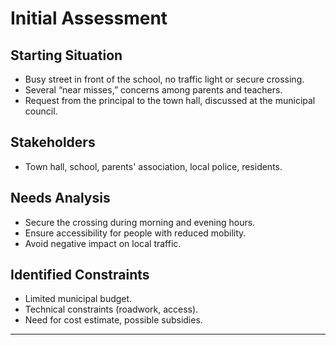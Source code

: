 # Initial Assessment

## Starting Situation

- Busy street in front of the school, no traffic light or secure crossing.
- Several “near misses,” concerns among parents and teachers.
- Request from the principal to the town hall, discussed at the municipal council.

## Stakeholders

- Town hall, school, parents' association, local police, residents.

## Needs Analysis

- Secure the crossing during morning and evening hours.
- Ensure accessibility for people with reduced mobility.
- Avoid negative impact on local traffic.

## Identified Constraints

- Limited municipal budget.
- Technical constraints (roadwork, access).
- Need for cost estimate, possible subsidies.

---
